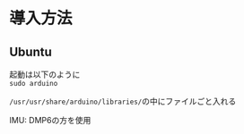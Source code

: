 # 導入方法
## Ubuntu
起動は以下のように<br>
`sudo arduino`

`/usr/usr/share/arduino/libraries/`の中にファイルごと入れる

IMU: DMP6の方を使用
